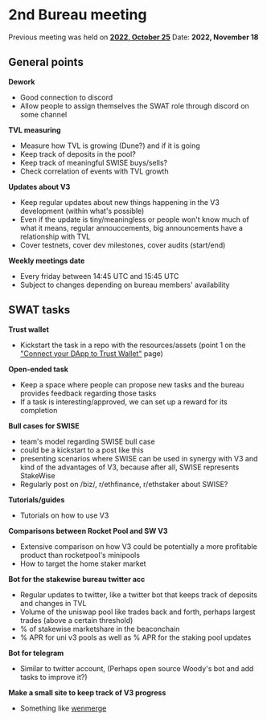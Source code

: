 # 2nd Bureau meeting

Previous meeting was held on [**2022, October 25**](https://github.com/stakewise/bureau-notes/blob/main/agenda/2022-10-25.md)
Date: **2022, November 18**

## General points

**Dework**
- Good connection to discord
- Allow people to assign themselves the SWAT role through discord on some channel

**TVL measuring**
- Measure how TVL is growing (Dune?) and if it is going
- Keep track of deposits in the pool?
- Keep track of meaningful SWISE buys/sells?
- Check correlation of events with TVL growth

**Updates about V3**
- Keep regular updates about new things happening in the V3 development (within what's possible)
- Even if the update is tiny/meaningless or people won't know much of what it means, regular annouccements, big announcements have a relationship with TVL
- Cover testnets, cover dev milestones, cover audits (start/end)

**Weekly meetings date**
- Every friday between 14:45 UTC and 15:45 UTC
- Subject to changes depending on bureau members' availability

## SWAT tasks

**Trust wallet**
- Kickstart the task in a repo with the resources/assets (point 1 on the ["Connect your DApp to Trust Wallet"](https://community.trustwallet.com/t/connect-your-dapp-to-trust-wallet/100109) page)

**Open-ended task**
- Keep a space where people can propose new tasks and the bureau provides feedback regarding those tasks
- If a task is interesting/approved, we can set up a reward for its completion

**Bull cases for SWISE**
- team's model regarding SWISE bull case
- could be a kickstart to a post like this
- presenting scenarios where SWISE can be used in synergy with V3 and kind of the advantages of V3, because after all, SWISE represents StakeWise
- Regularly post on /biz/, r/ethfinance, r/ethstaker about SWISE?

**Tutorials/guides**
- Tutorials on how to use V3

**Comparisons between Rocket Pool and SW V3**
- Extensive comparison on how V3 could be potentially a more profitable product than rocketpool's minipools
- How to target the home staker market

**Bot for the stakewise bureau twitter acc**
- Regular updates to twitter, like a twitter bot that keeps track of deposits and changes in TVL
- Volume of the uniswap pool like trades back and forth, perhaps largest trades (above a certain threshold)
- % of stakewise marketshare in the beaconchain
- % APR for uni v3 pools as well as % APR for the staking pool updates

**Bot for telegram**
- Similar to twitter account, (Perhaps open source Woody's bot and add tasks to improve it?)

**Make a small site to keep track of V3 progress**
- Something like [wenmerge](https://wenmerge.com/)
